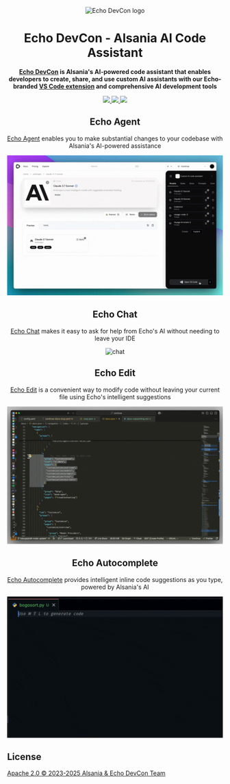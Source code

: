 <div align="center">

![Echo DevCon logo](media/readme.png)

</div>

<h1 align="center">Echo DevCon - Alsania AI Code Assistant</h1>

<div align="center">

**[Echo DevCon](https://alsania.com/devcon) is Alsania's AI-powered code assistant that enables developers to create, share, and use custom AI assistants with our Echo-branded [VS Code extension](https://marketplace.visualstudio.com/items?itemName=Alsania.devcon-plugin) and comprehensive AI development tools**

</div>

<div align="center">

<a target="_blank" href="https://opensource.org/licenses/Apache-2.0" style="background:none">
    <img src="https://img.shields.io/badge/License-Apache_2.0-blue.svg" style="height: 22px;" />
</a>
<a target="_blank" href="https://alsania.com/devcon" style="background:none">
    <img src="https://img.shields.io/badge/DevCon-%2339FF14.svg?labelColor=0A2472&color=39FF14&logo=data:image/svg%2bxml;base64,PHN2ZyB4bWxucz0iaHR0cDovL3d3dy53My5vcmcvMjAwMC9zdmciIHZpZXdCb3g9IjAgMCAyNCAyNCIgZmlsbD0id2hpdGUiPjxwYXRoIGQ9Ik0xMiAyQzYuNDggMiAyIDYuNDggMiAxMnM0LjQ4IDEwIDEwIDEwIDEwLTQuNDggMTAtMTBTMTcuNTIgMiAxMiAyem0wIDE4Yy00LjQxIDAtOC0zLjU5LTgtOHMzLjU5LTggOC04IDggMy41OSA4IDgtMy41OSA4LTggOHoiLz48L3N2Zz4=" style="height: 22px;" />
</a>
<a target="_blank" href="https://github.com/SigmaSauer07/echo-dev" style="background:none">
    <img src="https://img.shields.io/badge/GitHub-Alsania-0A2472.svg?labelColor=39FF14&color=0A2472&logo=github" style="height: 22px;" />
</a>

<p></p>

## Echo Agent

[Echo Agent](https://alsania.com/devcon/docs/agent) enables you to make substantial changes to your codebase with Alsania's AI-powered assistance

![agent](./media/agent.gif)

## Echo Chat

[Echo Chat](https://alsania.com/devcon/docs/chat) makes it easy to ask for help from Echo's AI without needing to leave your IDE

![chat](./media/chat.gif)

## Echo Edit

[Echo Edit](https://alsania.com/devcon/docs/edit) is a convenient way to modify code without leaving your current file using Echo's intelligent suggestions

![edit](./media/edit.gif)

## Echo Autocomplete

[Echo Autocomplete](https://alsania.com/devcon/docs/autocomplete) provides intelligent inline code suggestions as you type, powered by Alsania's AI

![autocomplete](./media/autocomplete.gif)

</div>

## License

[Apache 2.0 © 2023-2025 Alsania & Echo DevCon Team](./LICENSE)
